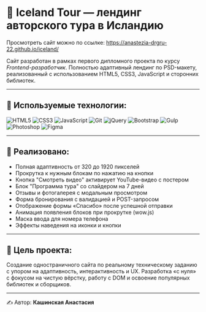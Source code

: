 # 🌋 Iceland Tour — лендинг авторского тура в Исландию 
Просмотреть сайт можно по ссылке: https://anastezia-drgru-22.github.io/iceland/

Сайт разработан в рамках первого дипломного проекта по курсу *Frontend-разработчик*. Полностью адаптивный лендинг по PSD-макету, реализованный с использованием HTML5, CSS3, JavaScript и сторонних библиотек.

---

## 🔧 Используемые технологии:

![HTML5](https://img.shields.io/badge/-HTML5-E34F26?style=flat&logo=html5&logoColor=white)
![CSS3](https://img.shields.io/badge/-CSS3-1572B6?style=flat&logo=css3)
![JavaScript](https://img.shields.io/badge/-JavaScript-F7DF1E?style=flat&logo=javascript&logoColor=black)
![Git](https://img.shields.io/badge/-Git-F05032?style=flat&logo=git&logoColor=white)
![jQuery](https://img.shields.io/badge/-jQuery-0769AD?style=flat&logo=jquery&logoColor=white)
![Bootstrap](https://img.shields.io/badge/-Bootstrap-7952B3?style=flat&logo=bootstrap&logoColor=white)
![Gulp](https://img.shields.io/badge/-Gulp-CF4647?style=flat&logo=gulp&logoColor=white)
![Photoshop](https://img.shields.io/badge/-Photoshop-31A8FF?style=flat&logo=adobephotoshop&logoColor=white)
![Figma](https://img.shields.io/badge/-Figma-F24E1E?style=flat&logo=figma&logoColor=white)

---

## 📌 Реализовано:

- Полная адаптивность от 320 до 1920 пикселей
- Прокрутка к нужным блокам по нажатию на кнопки
- Кнопка "Смотреть видео" активирует YouTube-видео с постером
- Блок "Программа тура" со слайдером на 7 дней
- Отзывы и фотогалерея с модальным просмотром
- Форма бронирования с валидацией и POST-запросом
- Отображение формы «Спасибо» после успешной отправки
- Анимация появления блоков при прокрутке (wow.js)
- Маска ввода для номера телефона
- Эффекты наведения на иконки и кнопки

---

## 🎯 Цель проекта:

Создание одностраничного сайта по реальному техническому заданию с упором на адаптивность, интерактивность и UX. Разработка «с нуля» с фокусом на чистую вёрстку, работу с DOM и освоение популярных библиотек и сборщиков.

---

✍️ Автор: **Кашинская Анастасия**

